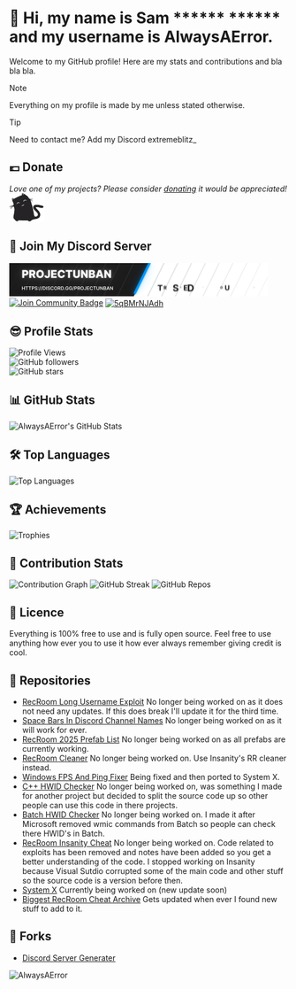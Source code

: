 # 👋 Hi, my name is Sam ****** ****** and my username is AlwaysAError.

Welcome to my GitHub profile! Here are my stats and contributions and bla bla bla.

> [!NOTE]
>  Everything on my profile is made by me unless stated otherwise.

> [!TIP]
> Need to contact me? Add my Discord extremeblitz_

## 💷 Donate
<i>Love one of my projects? Please consider [donating](https://paypal.me/NoNo213757) it would be appreciated!</i>
<img alt="AlwaysAError" src="assets/loadcat.gif"> </img>

## 🗿 Join My Discord Server
<img alt="AlwaysAError" src="assets/ProjectUnban Promo Banner.gif"> </img>  
<a href="https://discord.gg/5qBMrNJAdh"><img src="https://img.shields.io/discord/1327612683301945404.svg?style=flat&label=Join%20Community&color=7289DA" alt="Join Community Badge"/></a>
<a href="https://discord.gg/5qBMrNJAdh" target="blank"><img align="center" src="https://raw.githubusercontent.com/rahuldkjain/github-profile-readme-generator/master/src/images/icons/Social/discord.svg" alt="5qBMrNJAdh" height="30" width="40" /></a>
</p>

## 😎 Profile Stats
![Profile Views](https://komarev.com/ghpvc/?username=AlwaysAError)  
![GitHub followers](https://img.shields.io/github/followers/AlwaysAError?label=Followers&style=social)  
![GitHub stars](https://img.shields.io/github/stars/AlwaysAError?affiliations=OWNER%2CCOLLABORATOR)  

## 📊 GitHub Stats
![AlwaysAError's GitHub Stats](https://github-readme-stats.vercel.app/api?username=AlwaysAError&show_icons=true&theme=dark&count_private=true&include_all_commits=true&show=reviews,discussions_started,discussions_answered)

## 🛠️ Top Languages
![Top Languages](https://github-readme-stats.vercel.app/api/top-langs/?username=AlwaysAError&layout=compact&theme=dark&langs_count=19&count_private=true)

## 🏆 Achievements
![Trophies](https://github-profile-trophy.vercel.app/?username=AlwaysAError&theme=radical&no-frame=false&margin-w=15)

## 📅 Contribution Stats
![Contribution Graph](https://github-readme-activity-graph.vercel.app/graph?username=AlwaysAError&theme=radicl)
![GitHub Streak](https://github-readme-streak-stats.herokuapp.com/?user=AlwaysAError&theme=dark&show_all=true)
![GitHub Repos](https://github-contributor-stats.vercel.app/api?username=AlwaysAError&limit=5&theme=synthwave&combine_all_yearly_contributions=true)

## 🪪 Licence
Everything is 100% free to use and is fully open source. Feel free to use anything how ever you  to use it how ever always remember giving credit is cool.

## 📃 Repositories
- [RecRoom Long Username Exploit](https://github.com/AlwaysAError/RecRoom-Username-Exploit) No longer being worked on as it does not need any updates. If this does break I'll update it for the third time.
- [Space Bars In Discord Channel Names](https://github.com/AlwaysAError/Space-Bars-In-Discord-Channel-Names) No longer being worked on as it will work for ever.
- [RecRoom 2025 Prefab List](https://github.com/AlwaysAError/RecRoom-Prefabs-2025) No longer being worked on as all prefabs are currently working.
- [RecRoom Cleaner](https://github.com/AlwaysAError/RecRoom-Spoofer) No longer being worked on. Use Insanity's RR cleaner instead.
- [Windows FPS And Ping Fixer](https://github.com/AlwaysAError/Windows-FPS-And-Ping-Fixer) Being fixed and then ported to System X.
- [C++ HWID Checker](https://github.com/AlwaysAError/CPlusPlus-HWID-Checker) No longer being worked on, was something I made for another project but decided to split the source code up so other people can use this code in there projects.
- [Batch HWID Checker](https://github.com/AlwaysAError/Batch-HWID-Checker) No longer being worked on. I made it after Microsoft removed wmic commands from Batch so people can check there HWID's in Batch.
- [RecRoom Insanity Cheat](https://github.com/AlwaysAError/Insanity) No longer being worked on. Code related to exploits has been removed and notes have been added so you get a better understanding of the code. I stopped working on Insanity because Visual Sutdio corrupted some of the main code and other stuff so the source code is a version before then.
- [System X](https://github.com/AlwaysAError/SystemX) Currently being worked on (new update soon)
- [Biggest RecRoom Cheat Archive](https://github.com/AlwaysAError/RecRoom-Cheat-Archive) Gets updated when ever I found new stuff to add to it.
## 🍴 Forks
- [Discord Server Generater](https://github.com/AlwaysAError/Fork-Of-bytexenon)

<img alt="AlwaysAError" src="assets/fortnite.gif"> </img>

